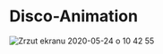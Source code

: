 # Disco-Animation
![Zrzut ekranu 2020-05-24 o 10 42 55](https://user-images.githubusercontent.com/56980017/82749712-68b6cb80-9dab-11ea-81d3-abf9b0ddd923.png)
